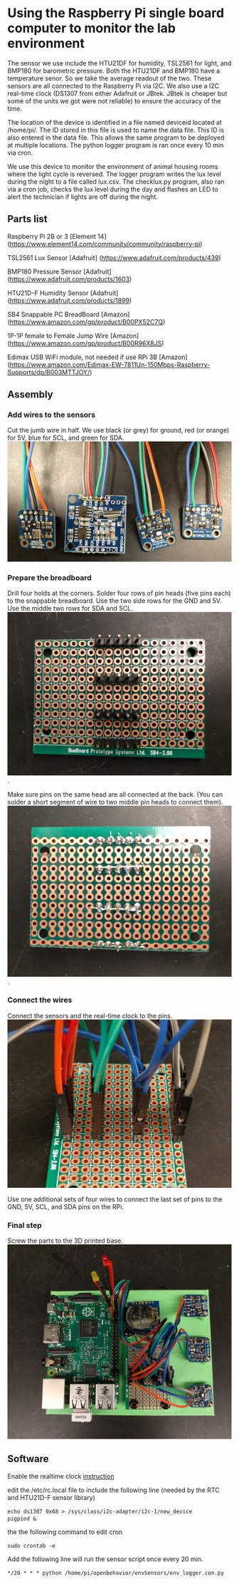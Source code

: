 # Using the Raspberry Pi single board computer to monitor the lab environment

The sensor we use include the HTU21DF for humidity,  TSL2561 for light,  and BMP180 for barometric pressure. Both the HTU21DF and BMP180 have a temperature senor. So we take the average readout of the two. These sensors are all connected to the Raspberry Pi via I2C.  We also use a I2C  real-time clock (DS1307 from either Adafruit or JBtek. JBtek is cheaper but some of the units we got were not reliable) to ensure the accuracy of the time.  

The location of the device is identified in a file named deviceid located at /home/pi/. The ID stored in this file is used to name the data file. This ID is also entered in the data file. This allows the same program to be deployed at multiple locations. The python logger program is ran once every 10 min via cron.

We use this device to monitor the environment of animal housing rooms where the light cycle is reversed. The logger program  writes the lux level during the night to a file called lux.csv. The checklux.py program, also ran via a cron job, checks the lux level during the day and flashes an LED to alert the technician if lights are off during the night.    

## Parts list

Raspberry Pi 2B or 3  [Element 14] (https://www.element14.com/community/community/raspberry-pi)

TSL2561 Lux Sensor [Adafruit] (https://www.adafruit.com/products/439)

BMP180 Pressure Sensor [Adafruit] (https://www.adafruit.com/products/1603)

HTU21D-F Humidity Sensor [Adafruit] (https://www.adafruit.com/products/1899)

SB4 Snappable PC BreadBoard [Amazon] (https://www.amazon.com/gp/product/B00PX52C7Q)

1P-1P female to Female Jump Wire [Amazon] (https://www.amazon.com/gp/product/B00R96X8JS)

Edimax USB WiFi module, not needed if use RPi 3B [Amazon] (https://www.amazon.com/Edimax-EW-7811Un-150Mbps-Raspberry-Supports/dp/B003MTTJOY/)

## Assembly 

### Add wires to the sensors

Cut the jumb wire in half. We use black (or grey) for ground, red (or orange) for 5V, blue for SCL, and green for SDA. ![](./images/envSensor1.jpg)


### Prepare the breadboard
Drill four holds at the corners. Solder four rows of pin heads (five pins each) to the snappable breadboard. 
Use the two side rows for the GND and 5V. Use the middle two rows for SDA and SCL. 
![](./images/envSensor2.jpg).

Make sure pins on the same head are all connected at the back. (You can solder a short segment of wire to two middle pin heads to connect them).  
![](./images/envSensor5.jpg).

### Connect the wires

Connect the sensors and the real-time clock to the pins.
![](./images/envSensor3.jpg)

Use one additional sets of four wires to connect the last set of pins to the GND, 5V, SCL, and SDA pins on the RPi.

### Final step

Screw the parts to the 3D printed base.
![](./images/envSensor4.jpg)

## Software


Enable the realtime clock [instruction](https://learn.adafruit.com/adding-a-real-time-clock-to-raspberry-pi/overview)

edit the /etc/rc.local file to include the following line  (needed by the RTC and HTU21D-F sensor library)

```
echo ds1307 0x68 > /sys/class/i2c-adapter/i2c-1/new_device
pigpiod &
```

the the following command to edit cron 


```
sudo crontab -e
```

Add the following line will run the sensor script once every 20 min.

``` 
*/20 * * * python /home/pi/openbehavior/envSensors/env_logger.con.py 
```








